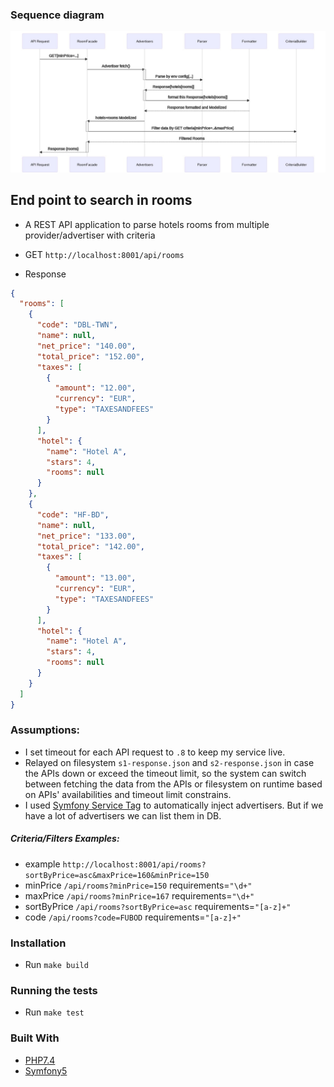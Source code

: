 
### Sequence diagram

![Sequence Diagram](sequence_diagram.jpeg)

## End point to search in rooms
- A REST API application to parse hotels rooms from multiple provider/advertiser with criteria

- GET `http://localhost:8001/api/rooms`
- Response 
```json
{
  "rooms": [
    {
      "code": "DBL-TWN",
      "name": null,
      "net_price": "140.00",
      "total_price": "152.00",
      "taxes": [
        {
          "amount": "12.00",
          "currency": "EUR",
          "type": "TAXESANDFEES"
        }
      ],
      "hotel": {
        "name": "Hotel A",
        "stars": 4,
        "rooms": null
      }
    },
    {
      "code": "HF-BD",
      "name": null,
      "net_price": "133.00",
      "total_price": "142.00",
      "taxes": [
        {
          "amount": "13.00",
          "currency": "EUR",
          "type": "TAXESANDFEES"
        }
      ],
      "hotel": {
        "name": "Hotel A",
        "stars": 4,
        "rooms": null
      }
    }
  ]
}
```

### Assumptions:
- I set timeout for each API request to `.8` to keep my service live.
- Relayed on filesystem `s1-response.json` and `s2-response.json` in case the APIs down or exceed the timeout limit, so the system can switch between fetching the data from the APIs or filesystem on runtime based on APIs' availabilities and timeout limit constrains.
- I used [Symfony Service Tag](https://symfony.com/doc/current/service_container/tags.html) to automatically inject advertisers. But if we have a lot of advertisers we can list them in DB.

##### Criteria/Filters Examples:

- example `http://localhost:8001/api/rooms?sortByPrice=asc&maxPrice=160&minPrice=150`
- minPrice `/api/rooms?minPrice=150` requirements=`"\d+"`
- maxPrice `/api/rooms?minPrice=167` requirements=`"\d+"`
- sortByPrice `/api/rooms?sortByPrice=asc` requirements=`"[a-z]+"`
- code `/api/rooms?code=FUBOD` requirements=`"[a-z]+"`

### Installation
- Run `make build`

### Running the tests
- Run `make test`

### Built With

* [PHP7.4](http://php.net)
* [Symfony5](http://www.symfony.com) 
